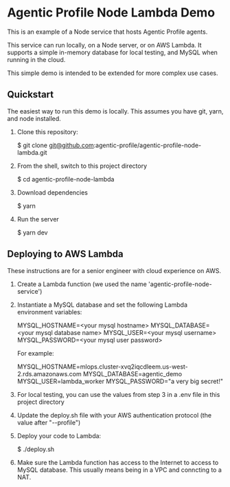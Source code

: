 # Agentic Profile Node Lambda Demo

This is an example of a Node service that hosts Agentic Profile agents.

This service can run locally, on a Node server, or on AWS Lambda.  It supports a simple in-memory database for local testing, and MySQL when running in the cloud.

This simple demo is intended to be extended for more complex use cases.


## Quickstart

The easiest way to run this demo is locally.  This assumes you have git, yarn, and node installed.

1. Clone this repository: 

	$ git clone git@github.com:agentic-profile/agentic-profile-node-lambda.git

2. From the shell, switch to this project directory

	$ cd agentic-profile-node-lambda

3. Download dependencies

	$ yarn

4. Run the server

	$ yarn dev


## Deploying to AWS Lambda

These instructions are for a senior engineer with cloud experience on AWS.

1. Create a Lambda function (we used the name 'agentic-profile-node-service')
2. Instantiate a MySQL database and set the following Lambda environment variables:

	MYSQL_HOSTNAME=&lt;your mysql hostname&gt;
	MYSQL_DATABASE=&lt;your mysql database name&gt;
	MYSQL_USER=&lt;your mysql username&gt;
	MYSQL_PASSWORD=&lt;your mysql user password&gt;

	For example:

	MYSQL_HOSTNAME=mlops.cluster-xvq2iqcdleem.us-west-2.rds.amazonaws.com
	MYSQL_DATABASE=agentic_demo
	MYSQL_USER=lambda_worker
	MYSQL_PASSWORD="a very big secret!"

3. For local testing, you can use the values from step 3 in a .env file in this project directory
4. Update the deploy.sh file with your AWS authentication protocol (the value after "--profile")
5. Deploy your code to Lambda:

	$ ./deploy.sh

6. Make sure the Lambda function has access to the Internet to access to MySQL database.  This usually means being in a VPC and conncting to a NAT.

